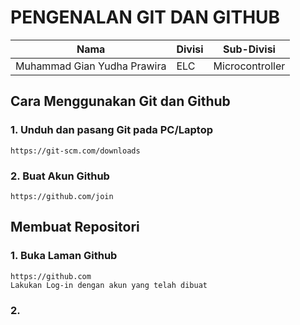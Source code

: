# PENGENALAN GIT DAN GITHUB
|Nama|Divisi|Sub-Divisi|
|----|------|----------|
|Muhammad Gian Yudha Prawira| ELC | Microcontroller|
## Cara Menggunakan Git dan Github
### 1. Unduh dan pasang Git pada PC/Laptop
    https://git-scm.com/downloads
### 2. Buat Akun Github
    https://github.com/join
## Membuat Repositori
### 1. Buka Laman Github
    https://github.com
    Lakukan Log-in dengan akun yang telah dibuat
### 2. 

